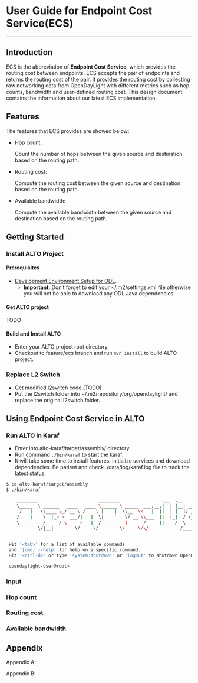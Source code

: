# User Guide for Endpoint Cost Service(ECS) 

----

## Introduction

ECS is the abbreviation of **Endpoint Cost Service**, which provides the routing cost between endpoints. ECS accepts the pair of endpoints and returns the routing cost of the pair. It provides the routing cost by collecting raw networking data from OpenDayLight with different metrics such as hop counts, bandwidth and user-defined routing cost. This design document contains the information about our latest ECS implementation.

## Features

The features that ECS provides are showed below:

* Hop count:

	Count the number of hops between the given source and destination based on the routing path.
	
* Routing cost: 

	Compute the routing cost between the given source and destination based on the routing path.
	
* Available bandwidth: 

	Compute the available bandwidth between the given source and destination based on the routing path.

## Getting Started

### Install ALTO Project

#### Prerequisites

* [Development Environment Setup for ODL](https://wiki.opendaylight.org/view/GettingStarted:Development_Environment_Setup).
	* **Important:** Don’t forget to edit your ~/.m2/settings.xml file otherwise you will not be able to download any ODL Java dependencies.

#### Get ALTO project

TODO

#### Build and Install ALTO

* Enter your ALTO project root directory.
* Checkout to feature/ecs branch and run `mvn install` to build ALTO project.

### Replace L2 Switch

* Get modified l2switch code.(TODO)
* Put the l2switch folder into ~/.m2/repository/org/opendaylight/ and replace the original l2switch folder.

## Using Endpoint Cost Service in ALTO

### Run ALTO in Karaf

* Enter into alto-karaf/target/assembly/ directory.
* Run command `./bin/karaf` to start the karaf.
* It will take some time to install features, initialize services and download dependencies. Be patient and check ./data/log/karaf.log file to track the latest status.

``` bash
$ cd alto-karaf/target/assembly
$ ./bin/karaf

    ________                       ________                .__  .__       .__     __
    \_____  \ ______   ____   ____ \______ \ _____  ___.__.|  | |__| ____ |  |___/  |_
     /   |   \\____ \_/ __ \ /    \ |    |  \\__  \<   |  ||  | |  |/ ___\|  |  \   __\
    /    |    \  |_> >  ___/|   |  \|    `   \/ __ \\___  ||  |_|  / /_/  >   Y  \  |
    \_______  /   __/ \___  >___|  /_______  (____  / ____||____/__\___  /|___|  /__|
            \/|__|        \/     \/        \/     \/\/            /_____/      \/
 
 
 Hit '<tab>' for a list of available commands
 and '[cmd] --help' for help on a specific command.
 Hit '<ctrl-d>' or type 'system:shutdown' or 'logout' to shutdown OpenDaylight.

 opendaylight-user@root>
```

### Input 


### Hop count

### Routing cost

### Available bandwidth




## Appendix

Appendix A:

Appendix B:
